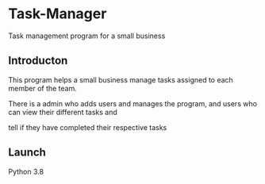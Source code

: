 # Task-Manager

Task management program for a small business

## Introducton

This program helps a small business manage tasks assigned to each member of the team.

There is a admin who adds users and manages the program, and users who can view their different tasks and 

tell if they have completed their respective tasks

## Launch

Python 3.8
